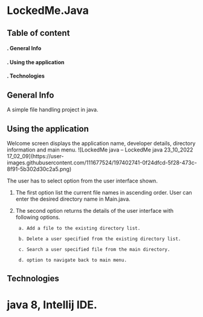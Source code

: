 # LockedMe.Java
## Table of content
<h4> . General Info </h4>

<h4> . Using the application</h4>

<h4> . Technologies</h4>

<h2> General Info</h2>
A simple file handling project in java.
<h2>Using the application</h2>
Welcome screen displays the application name, developer details, directory information and main menu.
![LockedMe java – LockedMe java 23_10_2022 17_02_09](https://user-images.githubusercontent.com/111677524/197402741-0f24dfcd-5f28-473c-8f91-5b302d30c2a5.png)


The user has to select option from the user interface shown.
1. The first option list the current file names in ascending order. User can enter the desired directory name in Main.java.
2. The second option returns the details of the user interface with following options.

        a. Add a file to the existing directory list.

        b. Delete a user specified from the existing directory list.

        c. Search a user specified file from the main directory.

        d. option to navigate back to main menu.
<h2>Technologies</h2>
<h1>java 8, Intellij IDE.</h1>
